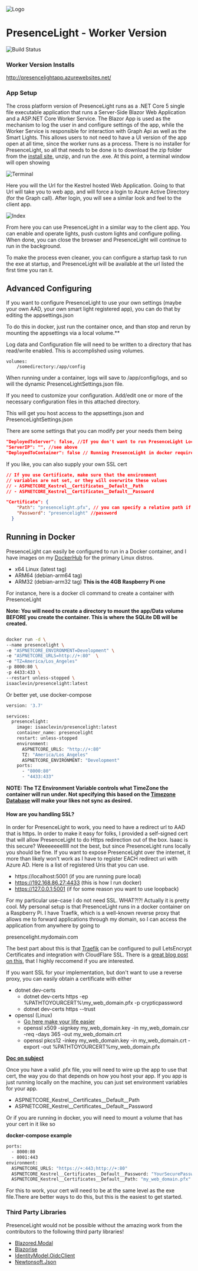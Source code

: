 ![Logo](Icon.png)
# PresenceLight - Worker Version
![Build Status](https://dev.azure.com/isaaclevin/PresenceLight/_apis/build/status/CI-build-worker?branchName=main)

### Worker Version Installs
http://presencelightapp.azurewebsites.net/

### App Setup
The cross platform version of PresenceLight runs as a .NET Core 5 single file executable application that runs a Server-Side Blazor Web Application and a ASP.NET Core Worker Service. The Blazor App is used as the mechanism to log the user in and configure settings of the app, while the Worker Service is responsible for interaction with Graph Api as well as the Smart Lights. This allows users to not need to have a UI version of the app open at all time, since the worker runs as a process. There is no installer for PresenceLight, so all that needs to be done is to download the zip folder from the [install site](http://presencelightapp.azurewebsites.net/), unzip, and run the .exe. At this point, a terminal window will open showing

 ![Terminal](static/blazor-terminal.png)

Here you will the Url for the Kestrel hosted Web Application. Going to that Url will take you to web app, and will force a login to Azure Active Directory (for the Graph call). After login, you will see a similar look and feel to the client app.

 ![Index](static/blazor-index.png)

 From here you can use PresenceLight in a similar way to the client app. You can enable and operate lights, push custom lights and configure polling. When done, you can close the browser and PresenceLight will continue to run in the background.

 To make the process even cleaner, you can configure a startup task to run the exe at startup, and PresenceLight will be available at the url listed the first time you ran it.

## Advanced Configuring
If you want to configure PresenceLight to use your own settings (maybe your own AAD, your own smart light registered app), you can do that by editing the appsettings.json

To do this in docker, just run the container once, and than stop and rerun by mounting the appsettings via a local volume.**

Log data and Configuration file will need to be written to a directory that has read/write enabled.   This is accomplished using 
volumes.
```dotnetcli
volumes:
    /somedirectory:/app/config
```
When running under a container, logs will save to  /app/config/logs, and so will the dynamic PresenceLightSettings.json file.

If you need to customize your configuration.  Add/edit one or more of the necessary configuration files in this attached directory.

This will get you host access to the appsettings.json and PresenceLightSettings.json

There are some settings that you can modify per your needs them being

```json
"DeployedToServer": false, //If you don't want to run PresenceLight Locally, See SSL concerns below
"ServerIP": "", //see above
"DeployedToContainer": false // Running PresenceLight in docker requires a TLS
```

If you like, you can also supply your own SSL cert

```json
// If you use Certificate, make sure that the environment
// variables are not set, or they will overwrite these values
// - ASPNETCORE_Kestrel__Certificates__Default__Path
// - ASPNETCORE_Kestrel__Certificates__Default__Password

"Certificate": {
    "Path": "presencelight.pfx", // you can specify a relative path if you want your own certificate
    "Password": "presencelight" //password
  }
```


## Running in Docker

PresenceLight can easily be configured to run in a Docker container, and I have images on my [DockerHub](https://hub.docker.com/repository/docker/isaaclevin/presencelight) for the primary Linux distros.

- x64 Linux (latest tag)
- ARM64 (debian-arm64 tag)
- ARM32 (debian-arm32 tag) **This is the 4GB Raspberry Pi one**

For instance, here is a docker cli command to create a container with PresenceLight

**Note: You will need to create a directory to mount the app/Data volume BEFORE you create the container. This is where the SQLite DB will be created.**
```bash

docker run -d \
--name presencelight \
-e "ASPNETCORE_ENVIRONMENT=Development" \
-e "ASPNETCORE_URLS=http://+:80"  \
-e "TZ=America/Los_Angeles"
-p 8000:80 \
-p 4433:433 \
--restart unless-stopped \
isaaclevin/presencelight:latest

```
Or better yet, use docker-compose

```bash
version: '3.7'

services:
  presencelight:
    image: isaaclevin/presencelight:latest
    container_name: presencelight
    restart: unless-stopped
    environment:
      ASPNETCORE_URLS: "http://+:80"
      TZ: "America/Los_Angeles"
      ASPNETCORE_ENVIRONMENT: "Development"
    ports:
      - "8000:80"
      - "4433:433"
```

**NOTE: The TZ Environment Variable controls what TimeZone the container will run under. Not specifying this based on the [Timezone Database](https://en.wikipedia.org/wiki/List_of_tz_database_time_zones)
will make your likes not sync as desired.**

#### How are you handling SSL?

In order for PresenceLight to work, you need to have a redirect url to AAD
that is https. In order to make it easy for folks, I provided a self-signed
cert that will allow PresenceLight to do Https redirection out of the box.
Isaac is this secure? Weeeeeeelllll not the best, but since PresenceLight runs locally you should be fine. If you want to expose PresenceLight over the internet, it more than likely won't work as I have to register EACH redirect uri with Azure AD. Here is a list of registered Uris that you
can use.

- https://localhost:5001 (if you are running pure local)
- https://192.168.86.27:4433 (this is how I run docker)
- https://127.0.0.1:5001 (if for some reason you want to use loopback)

For my particular use-case I do not need SSL. WHAT?!?! Actually it is pretty cool. My personal setup is that PresenceLight runs in a docker container on a Raspberry Pi. I have Traefik, which is a well-known
reverse proxy that allows me to forward applications through my domain, so I can access the application from anywhere by going to

presencelight.mydomain.com

The best part about this is that [Traefik](https://traefik.io/) can be configured to pull LetsEncrypt Certificates and integration with CloudFlare SSL. There is a [great blog post on this](https://www.smarthomebeginner.com/traefik-2-docker-tutorial/), that I highly reccomend if you are interested.

If you want SSL for your implementation, but don't want to use a reverse proxy, you can easily obtain a certificate with either

- dotnet dev-certs
  - dotnet dev-certs https -ep %PATHTOYOURCERT%\my_web_domain.pfx -p crypticpassword
  - dotnet dev-certs https --trust
- openssl (Linux)
  - [Go here make your life easier](https://www.digicert.com/easy-csr/openssl.htm)
  - openssl x509 -signkey my_web_domain.key -in my_web_domain.csr -req -days 365 -out my_web_domain.crt
  - openssl pkcs12 -inkey my_web_domain.key -in my_web_domain.crt -export -out %PATHTOYOURCERT%my_web_domain.pfx

**[Doc on subject](https://docs.microsoft.com/dotnet/core/additional-tools/self-signed-certificates-guide)**

Once you have a valid .pfx file, you will need to wire up the app to use that cert, the way you do that depends on how you host your app. If you app is just running locally on the machine,
you can just set environment variables for your app.

- ASPNETCORE_Kestrel__Certificates__Default__Path
- ASPNETCORE_Kestrel__Certificates__Default__Password

Or if you are running in docker, you will need to mount a volume that has your cert in it like so

**docker-compose example**

```bash
ports:
  - 8000:80
  - 8001:443
environment:
  ASPNETCORE_URLS: "https://+:443;http://+:80"
  ASPNETCORE_Kestrel__Certificates__Default__Password: "YourSecurePassword"
  ASPNETCORE_Kestrel__Certificates__Default__Path: "my_web_domain.pfx"
```

For this to work, your cert will need to be at the same level as the exe file.There are better ways to do this, but this is the easiest to get started.

### Third Party Libraries

PresenceLight would not be possible without the amazing work from the contributors to the following third party libraries!

- [Blazored.Modal](https://github.com/Blazored/Modal)
- [Blazorise](https://github.com/stsrki/Blazorise)
- [IdentityModel.OidcClient](https://github.com/IdentityModel/IdentityModel.OidcClient)
- [Newtonsoft.Json](https://github.com/JamesNK/Newtonsoft.Json)
